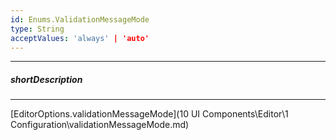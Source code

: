 ```yaml
---
id: Enums.ValidationMessageMode
type: String
acceptValues: 'always' | 'auto'
---
```

---
##### shortDescription
<!-- Description goes here -->

---
<!-- Description goes here -->
[EditorOptions.validationMessageMode](10 UI Components\Editor\1 Configuration\validationMessageMode.md)